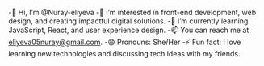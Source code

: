 -👋 Hi, I’m @Nuray-eliyeva
-👀 I’m interested in front-end development, web design, and creating impactful digital solutions.
-🌱 I’m currently learning JavaScript, React, and user experience design.
-📫 You can reach me at eliyeva05nuray@gmail.com.
-😄 Pronouns: She/Her
-⚡ Fun fact: I love learning new technologies and discussing tech ideas with my friends.


<!---
Nuray-eliyeva/Nuray-eliyeva is a ✨ special ✨ repository because its `README.md` (this file) appears on your GitHub profile.
You can click the Preview link to take a look at your changes.
--->
